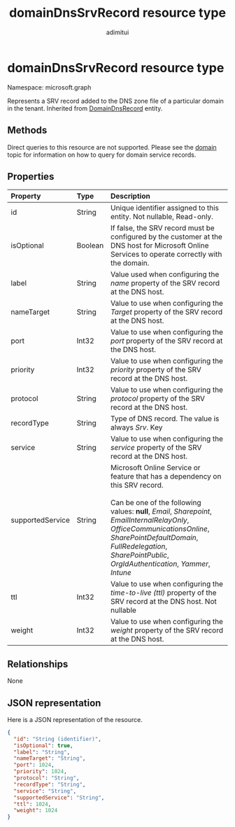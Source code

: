 ﻿---
title: "domainDnsSrvRecord resource type"
description: "Represents a SRV record added to the DNS zone file of a particular domain in the tenant."
author: "adimitui"
localization_priority: Normal
ms.prod: "microsoft-identity-platform"
doc_type: resourcePageType
---

# domainDnsSrvRecord resource type

Namespace: microsoft.graph

Represents a SRV record added to the DNS zone file of a particular domain in the tenant. Inherited from [DomainDnsRecord](domaindnsrecord.md) entity.

## Methods

Direct queries to this resource are not supported. Please see the [domain](domain.md) topic for information on how to query for domain service records.

## Properties

| Property         | Type    | Description                                                                                                                                                                                                                                                                                                                      |
| :--------------- | :------ | :------------------------------------------------------------------------------------------------------------------------------------------------------------------------------------------------------------------------------------------------------------------------------------------------------------------------------- |
| id               | String  | Unique identifier assigned to this entity. Not nullable, Read-only.                                                                                                                                                                                                                                                              |
| isOptional       | Boolean | If false, the SRV record must be configured by the customer at the DNS host for Microsoft Online Services to operate correctly with the domain.                                                                                                                                                                                  |
| label            | String  | Value used when configuring the *name* property of the SRV record at the DNS host.                                                                                                                                                                                                                                               |
| nameTarget       | String  | Value to use when configuring the *Target* property of the SRV record at the DNS host.                                                                                                                                                                                                                                           |
| port             | Int32   | Value to use when configuring the *port* property of the SRV record at the DNS host.                                                                                                                                                                                                                                             |
| priority         | Int32   | Value to use when configuring the *priority* property of the SRV record at the DNS host.                                                                                                                                                                                                                                         |
| protocol         | String  | Value to use when configuring the *protocol* property of the SRV record at the DNS host.                                                                                                                                                                                                                                         |
| recordType       | String  | Type of DNS record. The value is always *Srv*. Key                                                                                                                                                                                                                                                                               |
| service          | String  | Value to use when configuring the *service* property of the SRV record at the DNS host.                                                                                                                                                                                                                                          |
| supportedService | String  | Microsoft Online Service or feature that has a dependency on this SRV record.</br></br>Can be one of the following values: **null**, *Email*, *Sharepoint*, *EmailInternalRelayOnly*, *OfficeCommunicationsOnline*, *SharePointDefaultDomain*, *FullRedelegation*, *SharePointPublic*, *OrgIdAuthentication*, *Yammer*, *Intune* |
| ttl              | Int32   | Value to use when configuring the *time-to-live (ttl)* property of the SRV record at the DNS host. Not nullable                                                                                                                                                                                                                  |
| weight           | Int32   | Value to use when configuring the *weight* property of the SRV record at the DNS host.                                                                                                                                                                                                                                           |

## Relationships

None

## JSON representation

Here is a JSON representation of the resource.

<!-- {
  "blockType": "resource",
  "baseType": "microsoft.graph.domainDnsRecord",
  "optionalProperties": [

  ],
  "@odata.type": "microsoft.graph.domainDnsSrvRecord"
}-->

```json
{
  "id": "String (identifier)",
  "isOptional": true,
  "label": "String",
  "nameTarget": "String",
  "port": 1024,
  "priority": 1024,
  "protocol": "String",
  "recordType": "String",
  "service": "String",
  "supportedService": "String",
  "ttl": 1024,
  "weight": 1024
}

```

<!-- uuid: 8fcb5dbc-d5aa-4681-8e31-b001d5168d79
2015-10-25 14:57:30 UTC -->

<!-- {
  "type": "#page.annotation",
  "description": "domainDnsSrvRecord resource",
  "keywords": "",
  "section": "documentation",
  "tocPath": ""
}-->
